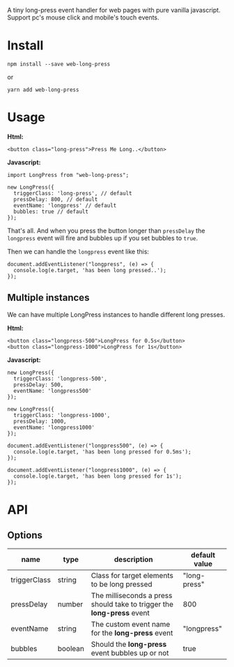 A tiny long-press event handler for web pages with pure vanilla javascript. Support pc's mouse click and mobile's touch events.

# Install

```
npm install --save web-long-press
```

or

```
yarn add web-long-press
```

# Usage

**Html:**

```
<button class="long-press">Press Me Long..</button>
```

**Javascript:**

```
import LongPress from "web-long-press";

new LongPress({
  triggerClass: 'long-press', // default
  pressDelay: 800, // default
  eventName: 'longpress' // default
  bubbles: true // default
});
```

That's all. And when you press the button longer than `pressDelay` the `longpress` event will fire and bubbles up if you set bubbles to `true`. 

Then we can handle the `longpress` event like this:

```
document.addEventListener("longpress", (e) => {
  console.log(e.target, 'has been long pressed..');
});
```

## Multiple instances

We can have multiple LongPress instances to handle different long presses.

**Html:**

```
<button class="longpress-500">LongPress for 0.5s</button>
<button class="longpress-1000">LongPress for 1s</button>
```

**Javascript:**

```
new LongPress({
  triggerClass: 'longpress-500',
  pressDelay: 500,
  eventName: 'longpress500'
});

new LongPress({
  triggerClass: 'longpress-1000',
  pressDelay: 1000,
  eventName: 'longpress1000'
});

document.addEventListener("longpress500", (e) => {
  console.log(e.target, 'has been long pressed for 0.5ms');
});

document.addEventListener("longpress1000", (e) => {
  console.log(e.target, 'has been long pressed for 1s');
});
```

# API

## Options

name | type | description | default value |
-----|------|-------------|---------------|
triggerClass | string | Class for target elements to be long pressed | "long-press"
pressDelay  | number | The milliseconds a press should take to trigger the **long-press** event  | 800
eventName | string  | The custom event name for the **long-press** event  | "longpress"
bubbles | boolean | Should the **long-press** event bubbles up or not  | true
